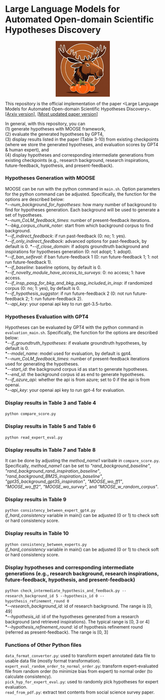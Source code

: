 # Large Language Models for Automated Open-domain Scientific Hypotheses Discovery

<p align="center" width="100%">
  <img src="MOOSE and TOMATO.png" alt="MOOSE" style="width: 35%; display: block; margin: auto;"></a>
</p>

This repository is the official implementation of the paper \<Large Language Models for Automated Open-domain Scientific Hypotheses Discovery\>.   
[\[Arxiv version\]](https://arxiv.org/pdf/2309.02726.pdf), 
[\[Most updated paper version\]](https://openreview.net/pdf?id=qPV0U98Mn0j)

In general, with this repository, you can     
(1) generate hypotheses with MOOSE framework,   
(2) evaluate the generated hypotheses by GPT4,    
(3) display results listed in the paper (Table 3-10) from existing checkpoints (where we store the generated hypotheses, and evaluation scores by GPT4 & human expert), and  
(4) display hypotheses and corresponding intermediate generations from existing checkpoints (e.g., research background, research inspirations, future-feedback, hypothesis, and present-feedback).

### Hypotheses Generation with MOOSE  
MOOSE can be run with the python command in ```main.sh```. Option parameters for the python command can be adjusted. Specifically, the function for the options are described below:  
**--num_background_for_hypotheses*: how many number of background to find for hypotheses generation. Each background will be used to generate a set of hypotheses.  
**--num_CoLM_feedback_times*: number of present-feedback iterations.  
**--bkg_corpus_chunk_noter*: start from which background corpus to find background.  
**--if_indirect_feedback*: if run past-feedback (0: no; 1: yes).  
**--if_only_indirect_feedback*: advanced options for past-feedback, by default is 0.
**--if_close_domain*: if adopts groundtruth background and inspirations for hypotheses generation (0: not adopt; 1: adopt).  
**--if_ban_selfeval*: if ban future-feedback 1 (0: run future-feedback 1; 1: not run future-feedback 1).  
**--if_baseline*: baseline options, by default is 0.  
**--if_novelty_module_have_access_to_surveys*: 0: no access; 1: have access.  
**--if_insp_pasg_for_bkg_and_bkg_pasg_included_in_insp*: if randomized corpus (0: no; 1: yes), by default is 0.  
**--if_hypothesis_suggstor*: if run future-feedback 2 (0: not run future-feedback 2; 1: run future-feedback 2).    
**--api_key*: your openai api key to run gpt-3.5-turbo.  

### Hypotheses Evaluation with GPT4  
Hypotheses can be evaluated by GPT4 with the python command in ```evaluation_main.sh```. Specifically, the function for the options are described below:   
**--if_groundtruth_hypotheses*: if evaluate groundtruth hypotheses, by default is 0.  
**--model_name*: model used for evaluation, by default is gpt4.  
**--num_CoLM_feedback_times*: number of present-feedback iterations used for generating the hypotheses.  
**--start_id*: the background corpus id as start to generate hypotheses.  
**--end_id*: the background corpus id as end to generate hypotheses.  
**--if_azure_api*: whether the api is from azure; set to 0 if the api is from openai.   
**--api_key*: your openai api key to run gpt-4 for evaluation.  

### Display results in Table 3 and Table 4  
```python compare_score.py```  

### Display results in Table 5 and Table 6  
```python read_expert_eval.py```  

### Display results in Table 7 and Table 8  
It can be done by adjusting the *method_name1* varibale in ```compare_score.py```.  
Specifically, *method_name1* can be set to *"rand_background_baseline"*, *"rand_background_rand_inspiration_baseline"*, *"rand_background_BM25_inspiration_baseline"*, *"gpt35_background_gpt35_inspiration"*, *"MOOSE_wo_ff1"*, *"MOOSE_wo_ff2"*, *"MOOSE_wo_survey"*, and *"MOOSE_w_random_corpus"*.

### Display results in Table 9  
```python consistency_between_expert_gpt4.py```  
*if_hard_consistency* variable in main() can be adjusted (0 or 1) to check soft or hard consistency score.

### Display results in Table 10 
```python consistency_between_experts.py```  
*if_hard_consistency* variable in main() can be adjusted (0 or 1) to check soft or hard consistency score.  

### Display hypotheses and corresponding intermediate generations (e.g., research background, research inspirations, future-feedback, hypothesis, and present-feedback)  
```python check_intermediate_hypothesis_and_feedback.py --research_background_id 5 --hypothesis_id 0 --hypothesis_refinement_round 0```  
**--research_background_id*: id of research background. The range is [0, 49]  
**--hypothesis_id*: id of the hypotheses generated from a research background (and retrieved inspirations). The typical range is [0, 3 or 4]  
**--hypothesis_refinement_round*: id of hypothesis refinement round (referred as present-feedback). The range is [0, 3]  

### Functions of Other Python files
```data_format_converter.py```: used to transform expert annotated data file to usable data file (mostly format transformation).  
```expert_eval_random_order_to_normal_order.py```: transform expert-evaluated file from random order (to minimize bias from expert) to normal order (to calculate consistency).  
```pick_hyp_for_expert_eval.py```: used to randomly pick hypotheses for expert evaluation.  
```read_from_pdf.py```: extract text contents from social science survey paper.  
